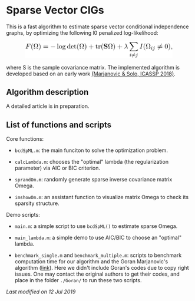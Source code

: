 # Sparse Vector CIGs

This is a fast algorithm to estimate sparse vector conditional independence
graphs, by optimizing the following l0 penalized log-likelihood:

<p align="center"> <img src="/img/log-likelihood.png" width="400"> </p> 

where S is the sample covariance matrix. The implemented algorithm is developed based on an early work
[(Marjanovic & Solo, ICASSP 2018)](https://ieeexplore.ieee.org/abstract/document/8461742).

## Algorithm description

A detailed article is in preparation.

## List of functions and scripts

Core functions:

- `bcdSpML.m`: the main funciton to solve the optimization problem.

- `calcLambda.m`: chooses the "optimal" lambda (the regularization
  parameter) via AIC or BIC criterion.
  
- `sprandOm.m`: randomly generate sparse inverse covariance matrix Omega.
  
- `imshowOm.m`: an assistant function to visualize matrix Omega to check
  its sparsity structure.
  
Demo scripts:

- `main.m`: a simple script to use `bcdSpML()` to estimate sparse Omega.

- `main_lambda.m`: a simple demo to use AIC/BIC to choose an "optimal"
  lambda.
  
- `benchmark_single.m` and `benchmark_multiple.m`: scripts to benchmark
  computation time for our algorithm and the Goran Marjanovic's algorithm
  ([link](https://ieeexplore.ieee.org/abstract/document/8461742)). Here we
  didn't include Goran's codes due to copy right issues. One may contact
  the original authors to get their codes, and place in the folder
  `./Goran/` to run these two scripts.
  
  
  
*Last modified on 12 Jul 2019*

